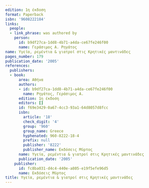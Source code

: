 ```yaml
---
edition: 1η έκδοση
format: Paperback
isbn: '9608222184'
links:
  people:
  - link_phrase: was authored by
    person:
      id: b9df27ca-1dd8-4b71-a4da-ce67fe246f00
      name: Γεράσιμος Α. Ρηγάτος
name: Υγεία, ρεμέντια & γιατροί στις Κρητικές μαντινάδες
pages_number: 179
publication_date: '2005'
references:
  publishers:
  - book:
      area: Αθήνα
      authors:
      - id: b9df27ca-1dd8-4b71-a4da-ce67fe246f00
        name: Ρηγάτος, Γεράσιμος Α.
      edition: 1η έκδοση
      editors: []
      id: f69e3429-0a67-4cc3-93a1-64d8057d8fcc
      isbn:
        article: '18'
        check_digit: '4'
        group: '960'
        group_name: Greece
        hyphenated: 960-8222-18-4
        prefix: null
        publisher: '8222'
        publisher_name: Εκδόσεις Μύρτος
      name: Υγεία, ρεμέντια & γιατροί στις Κρητικές μαντινάδες
      publication_date: '2005'
    publisher:
      id: fc8ba031-d4c4-440e-a805-e19f5efe96d5
      name: Εκδόσεις Μύρτος
title: Υγεία, ρεμέντια & γιατροί στις Κρητικές μαντινάδες
---
```


